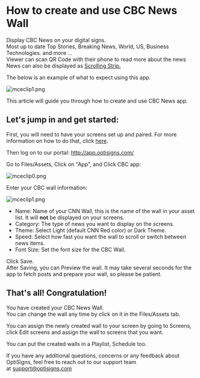 # How to create and use CBC News Wall

Display CBC News on your digital signs.  
Most up to date Top Stories, Breaking News, World, US, Business Technologies. and more ...  
Viewer can scan QR Code with their phone to read more about the news  
​News can also be displayed as [Scrolling Strip.](https://support.optisigns.com/hc/en-us/articles/360026559613)

The below is an example of what to expect using this app.

![mceclip1.png](https://support.optisigns.com/hc/article_attachments/1500019256742)

This article will guide you through how to create and use CBC News app.

## **Let's jump in and get started:**

First, you will need to have your screens set up and paired. For more information on how to do that, click [here](https://www.optisigns.com/blog/how-to-set-up-digital-signs-with-optisigns-and-amazon-fire-tv).

Then log on to our portal: <http://app.optisigns.com/>

Go to Files/Assets, Click on "App", and Click CBC app:

![mceclip0.png](https://support.optisigns.com/hc/article_attachments/1500018740202)

Enter your CBC wall information:

![mceclip1.png](https://support.optisigns.com/hc/article_attachments/1500018740882)

* Name: Name of your CNN Wall, this is the name of the wall in your asset list. It will **not** be displayed on your screens.
* Category: The type of news you want to display on the screens.
* Theme: Select Light (default CNN Red color) or Dark Theme.
* Speed: Select how fast you want the wall to scroll or switch between news items.
* Font Size: Set the font size for the CBC Wall.

Click Save.  
After Saving, you can Preview the wall. It may take several seconds for the app to fetch posts and prepare your wall, so please be patient.

## **That's all! Congratulation!**

You have created your CBC News Wall.  
You can change the wall any time by click on it in the Files/Assets tab.

You can assign the newly created wall to your screen by going to Screens, click Edit screens and assign the wall to screens that you want.

You can put the created walls in a Playlist, Schedule too.

If you have any additional questions, concerns or any feedback about OptiSigns, feel free to reach out to our support team at [support@optisigns.com](mailto:support@optisigns.com)
